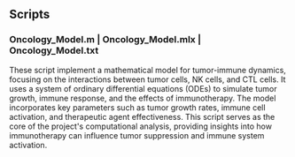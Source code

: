 ## Scripts

### Oncology_Model.m | Oncology_Model.mlx | Oncology_Model.txt

These script implement a mathematical model for tumor-immune dynamics, focusing on the interactions between tumor cells, NK cells, and CTL cells. It uses a system of ordinary differential equations (ODEs) to simulate tumor growth, immune response, and the effects of immunotherapy. The model incorporates key parameters such as tumor growth rates, immune cell activation, and therapeutic agent effectiveness. This script serves as the core of the project's computational analysis, providing insights into how immunotherapy can influence tumor suppression and immune system activation.